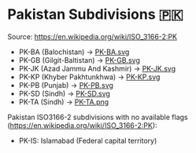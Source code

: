 # Pakistan Subdivisions 🇵🇰

Source: https://en.wikipedia.org/wiki/ISO_3166-2:PK

* PK-BA (Balochistan) -> [PK-BA.svg](https://github.com/amckenna41/iso3166-flag-icons/blob/main/iso3166-2-icons/PK/PK-BA.svg)
* PK-GB (Gilgit-Baltistan) -> [PK-GB.svg](https://github.com/amckenna41/iso3166-flag-icons/blob/main/iso3166-2-icons/PK/PK-GB.svg)
* PK-JK (Azad Jammu And Kashmir) -> [PK-JK.svg](https://github.com/amckenna41/iso3166-flag-icons/blob/main/iso3166-2-icons/PK/PK-JK.svg)
* PK-KP (Khyber Pakhtunkhwa) -> [PK-KP.svg](https://github.com/amckenna41/iso3166-flag-icons/blob/main/iso3166-2-icons/PK/PK-KP.svg)
* PK-PB (Punjab) -> [PK-PB.svg](https://github.com/amckenna41/iso3166-flag-icons/blob/main/iso3166-2-icons/PK/PK-PB.svg)
* PK-SD (Sindh) -> [PK-SD.svg](https://github.com/amckenna41/iso3166-flag-icons/blob/main/iso3166-2-icons/PK/PK-SD.svg)
* PK-TA (Sindh) -> [PK-TA.png](https://github.com/amckenna41/iso3166-flag-icons/blob/main/iso3166-2-icons/PK/PK-TA.png)

Pakistan ISO3166-2 subdivisions with no available flags (https://en.wikipedia.org/wiki/ISO_3166-2:PK):

* PK-IS: Islamabad (Federal capital territory)